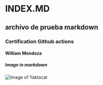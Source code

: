 # INDEX.MD
## archivo de prueba markdown
### Certification Github actions
#### William Mendoza

##### Image in markdown

![Image of Yaktocat](https://octodex.github.com/images/yaktocat.png)
